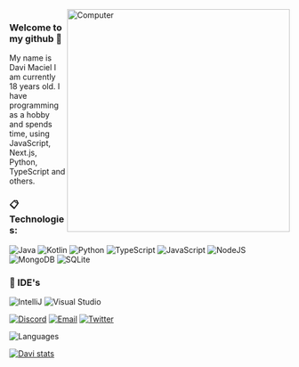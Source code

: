 <img src="https://raw.githubusercontent.com/MicaelliMedeiros/micaellimedeiros/master/image/computer-illustration.png" min-width="400px" max-width="400px" width="400px" align="right" alt="Computer">

### Welcome to my github 👋
My name is Davi Maciel I am currently 18 years old. I have programming as a hobby and spends time, using JavaScript, Next.js, Python, TypeScript and others.

### :clipboard: Technologies:

  ![Java](https://img.shields.io/badge/Java-ED8B00?style=for-the-badge&logo=java&logoColor=white)
  ![Kotlin](https://img.shields.io/badge/Kotlin-000000?style=for-the-badge&logo=intellij-idea&logoColor=blue)
  ![Python](https://camo.githubusercontent.com/a1b2dac5667822ee0d98ae6d799da61987fd1658dfeb4d2ca6e3c99b1535ebd8/68747470733a2f2f696d672e736869656c64732e696f2f62616467652f707974686f6e2d3336373041303f7374796c653d666f722d7468652d6261646765266c6f676f3d707974686f6e266c6f676f436f6c6f723d666664643534)
  ![TypeScript](https://camo.githubusercontent.com/ee71fcc1aa3d059265517741dffc4161922fd744377e7a5f07c43381d0aa9aac/68747470733a2f2f696d672e736869656c64732e696f2f62616467652f747970657363726970742d2532333030374143432e7376673f7374796c653d666f722d7468652d6261646765266c6f676f3d74797065736372697074266c6f676f436f6c6f723d7768697465)
  ![JavaScript](https://img.shields.io/badge/javascript-%23323330.svg?style=for-the-badge&logo=javascript&logoColor=%23F7DF1E)
  ![NodeJS](https://img.shields.io/badge/node.js-6DA55F?style=for-the-badge&logo=node.js&logoColor=white)
  ![MongoDB](https://img.shields.io/badge/MongoDB-%234ea94b.svg?style=for-the-badge&logo=mongodb&logoColor=white)
  ![SQLite](https://img.shields.io/badge/SQLite-07405E?style=for-the-badge&logo=sqlite&logoColor=white)

### 🚀 IDE's

  ![IntelliJ](https://img.shields.io/badge/IntelliJ-000000?style=for-the-badge&logo=intellij-idea&logoColor=blue)
  ![Visual Studio](https://camo.githubusercontent.com/a0484e6383e852e622da1e934b7724921ab9b69d69246d90f899424b01f6deb1/68747470733a2f2f696d672e736869656c64732e696f2f62616467652f56697375616c25323053747564696f253230436f64652d3030373864372e7376673f7374796c653d666f722d7468652d6261646765266c6f676f3d76697375616c2d73747564696f2d636f6465266c6f676f436f6c6f723d7768697465)

[![Discord](https://img.shields.io/badge/Discord-7289DA?style=for-the-badge&logo=discord&logoColor=white)](https://discord.com/users/701209235865862145)
[![Email](https://img.shields.io/badge/Email-0078D4?style=for-the-badge&logo=microsoft-outlook&logoColor=white)](mailto:davimacielfeliciano12@gmail.com?subject=Hello")
[![Twitter](https://img.shields.io/badge/Twitter-1DA1F2?style=for-the-badge&logo=twitter&logoColor=white)](https://twitter.com/DaviMacielF)

![Languages](https://github-readme-stats.vercel.app/api/top-langs/?username=DaviMacielFeliciano&layout=compact&theme=dracula&hide_title=true&langs_count=10)

[![Davi stats](https://github-readme-stats.vercel.app/api?username=DaviMacielFeliciano&layout=compact&theme=tokyonight&hide_title=true&show_icons=true&count_private=true)](https://github.com/DaviMacielFeliciano/)
